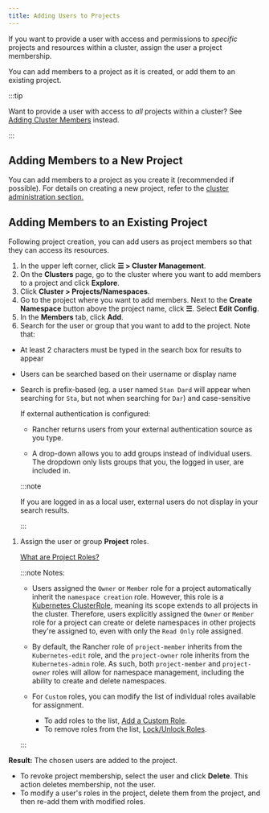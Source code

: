 ```yaml
---
title: Adding Users to Projects
---
```


<head>
  <link rel="canonical" href="https://ranchermanager.docs.rancher.com/how-to-guides/new-user-guides/add-users-to-projects"/>
</head>

If you want to provide a user with access and permissions to _specific_ projects and resources within a cluster, assign the user a project membership.

You can add members to a project as it is created, or add them to an existing project.

:::tip

Want to provide a user with access to _all_ projects within a cluster? See [Adding Cluster Members](../../how-to-guides/new-user-guides/authentication-permissions-and-global-configuration/manage-role-based-access-control-rbac/cluster-and-project-roles.md) instead.

:::

## Adding Members to a New Project

You can add members to a project as you create it (recommended if possible). For details on creating a new project, refer to the [cluster administration section.](../../how-to-guides/new-user-guides/manage-clusters/projects-and-namespaces.md)

## Adding Members to an Existing Project

Following project creation, you can add users as project members so that they can access its resources.

1. In the upper left corner, click **☰ > Cluster Management**.
1. On the **Clusters** page, go to the cluster where you want to add members to a project and click **Explore**.
1. Click **Cluster > Projects/Namespaces**.
1. Go to the project where you want to add members. Next to the **Create Namespace** button above the project name, click **☰**. Select **Edit Config**.
1. In the **Members** tab, click **Add**.
1. Search for the user or group that you want to add to the project. Note that:
  * At least 2 characters must be typed in the search box for results to appear
  * Users can be searched based on their username or display name
  * Search is prefix-based (eg. a user named `Stan Dard` will appear when searching for `Sta`, but not when searching
    for `Dar`) and case-sensitive

    If external authentication is configured:

    -  Rancher returns users from your external authentication source as you type.

    - A drop-down allows you to add groups instead of individual users. The dropdown only lists groups that you, the logged in user, are included in.

    :::note

    If you are logged in as a local user, external users do not display in your search results.

    :::

1. Assign the user or group **Project** roles.

    [What are Project Roles?](../../how-to-guides/new-user-guides/authentication-permissions-and-global-configuration/manage-role-based-access-control-rbac/cluster-and-project-roles.md)

    :::note Notes:

    - Users assigned the `Owner` or `Member` role for a project automatically inherit the `namespace creation` role. However, this role is a [Kubernetes ClusterRole](https://kubernetes.io/docs/reference/access-authn-authz/rbac/#role-and-clusterrole), meaning its scope extends to all projects in the cluster. Therefore, users explicitly assigned the `Owner` or `Member` role for a project can create or delete namespaces in other projects they're assigned to, even with only the `Read Only` role assigned.

    - By default, the Rancher role of `project-member` inherits from the `Kubernetes-edit` role, and the `project-owner` role inherits from the `Kubernetes-admin` role. As such, both `project-member` and `project-owner` roles will allow for namespace management, including the ability to create and delete namespaces.

    - For `Custom` roles, you can modify the list of individual roles available for assignment.
    
        - To add roles to the list, [Add a Custom Role](../../how-to-guides/new-user-guides/authentication-permissions-and-global-configuration/manage-role-based-access-control-rbac/custom-roles.md).
        - To remove roles from the list, [Lock/Unlock Roles](../../how-to-guides/new-user-guides/authentication-permissions-and-global-configuration/manage-role-based-access-control-rbac/locked-roles.md).

    :::

**Result:** The chosen users are added to the project.

- To revoke project membership, select the user and click **Delete**. This action deletes membership, not the user.
- To modify a user's roles in the project, delete them from the project, and then re-add them with modified roles.
